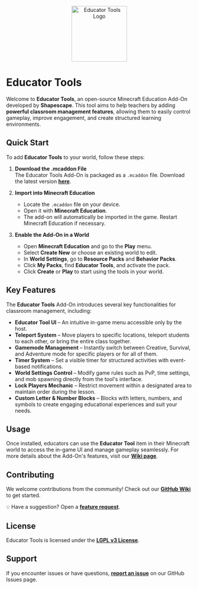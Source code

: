 <p align="center">
  <img src="assets/educator_tools_logo.png" alt="Educator Tools Logo" width="150"/>
</p>

# Educator Tools

Welcome to **Educator Tools**, an open-source Minecraft Education Add-On developed by **Shapescape**. This tool aims to help teachers by adding **powerful classroom management features**, allowing them to easily control gameplay, improve engagement, and create structured learning environments.

## Quick Start

To add **Educator Tools** to your world, follow these steps:

1. **Download the .mcaddon File**  
   The Educator Tools Add-On is packaged as a `.mcaddon` file. Download the latest version **[here](https://github.com/ShapescapeMC/Educator-Tools/releases/latest)**.

2. **Import into Minecraft Education**  
   - Locate the `.mcaddon` file on your device.  
   - Open it with **Minecraft Education**.  
   - The add-on will automatically be imported in the game. Restart Minecraft Education if necessary.

3. **Enable the Add-On in a World**  
   - Open **Minecraft Education** and go to the **Play** menu.  
   - Select **Create New** or choose an existing world to edit.  
   - In **World Settings**, go to **Resource Packs** and **Behavior Packs**.  
   - Click **My Packs**, find **Educator Tools**, and activate the pack.  
   - Click **Create** or **Play** to start using the tools in your world.

## Key Features

The **Educator Tools** Add-On introduces several key functionalities for classroom management, including:

- **Educator Tool UI** – An intuitive in-game menu accessible only by the host.
- **Teleport System** – Move players to specific locations, teleport students to each other, or bring the entire class together.
- **Gamemode Management** – Instantly switch between Creative, Survival, and Adventure mode for specific players or for all of them.
- **Timer System** – Set a visible timer for structured activities with event-based notifications.
- **World Settings Control** – Modify game rules such as PvP, time settings, and mob spawning directly from the tool's interface.
- **Lock Players Mechanic** – Restrict movement within a designated area to maintain order during the lesson.
- **Custom Letter & Number Blocks** – Blocks with letters, numbers, and symbols to create engaging educational experiences and suit your needs.

## Usage

Once installed, educators can use the **Educator Tool** item in their Minecraft world to access the in-game UI and manage gameplay seamlessly.
For more details about the Add-On's features, visit our **[Wiki page](https://github.com/ShapescapeMC/Educator-Tools/wiki/Usage)**.

## Contributing

We welcome contributions from the community! Check out our **[GitHub Wiki](https://github.com/ShapescapeMC/Educator-Tools/wiki/Contributing)** to get started.

💡 Have a suggestion? Open a **[feature request](https://github.com/ShapescapeMC/Educator-Tools/issues)**.

## License

Educator Tools is licensed under the **[LGPL v3 License](LICENSE)**.

## Support

If you encounter issues or have questions, **[report an issue](https://github.com/ShapescapeMC/Educator-Tools/issues)** on our GitHub Issues page.
